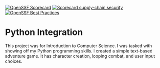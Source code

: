 [![OpenSSF Scorecard](https://api.securityscorecards.dev/projects/github.com/VTIvanovIII/PythonIntegration/badge?style=flat)](htt‌ps://securityscorecards.dev/viewer/?uri=github.com/VTIvanovIII/PythonIntegration)
[![Scorecard supply-chain security](https://github.com/VTIvanovIII/PythonIntegration/actions/workflows/scorecard.yml/badge.svg)](https://github.com/VTIvanovIII/PythonIntegration/actions/workflows/scorecard.yml)
[![OpenSSF Best Practices](https://www.bestpractices.dev/projects/8573/badge)](https://www.bestpractices.dev/projects/8573)

# Python Integration
This project was for Introduction to Computer Science.  I was tasked with showing off my Python programming skills.  I created a simple text-based adventure game.  It has character creation, looping combat, and user input choices.
